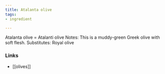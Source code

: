 ```yaml
---
title: Atalanta olive
tags:
- ingredient

---
```

Atalanta olive = Atalanti olive Notes: This is a muddy-green Greek olive with soft flesh. Substitutes: Royal olive

### Links

* [[olives]]

